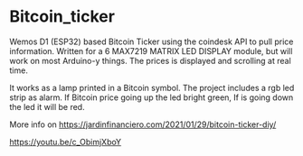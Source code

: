 # Bitcoin_ticker
Wemos D1 (ESP32) based Bitcoin Ticker using the coindesk API to pull price information.
Written for a 6 MAX7219 MATRIX LED DISPLAY module, but will work on most Arduino-y things. The prices is displayed and scrolling at real time.

It works as a lamp printed in a Bitcoin symbol. The project includes a rgb led strip as alarm. If Bitcoin price going up the led bright green, If is going down the led it will be red.

More info on https://jardinfinanciero.com/2021/01/29/bitcoin-ticker-diy/

https://youtu.be/c_ObimjXboY

